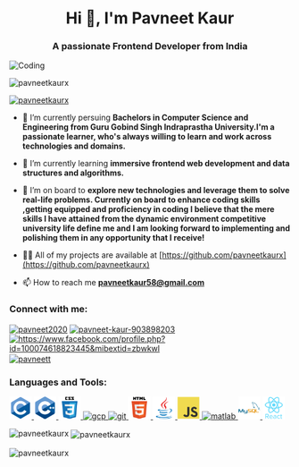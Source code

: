 <h1 align="center">Hi 👋, I'm Pavneet Kaur</h1>
<h3 align="center">A passionate Frontend Developer from India</h3>
<img align="justify" alt="Coding" width="300" src="https://cdn.dribbble.com/users/1162077/screenshots/3848914/programmer.gif">
<br>

<p align="left"> <img src="https://komarev.com/ghpvc/?username=pavneetkaurx&label=Profile%20views&color=0e75b6&style=flat" alt="pavneetkaurx" /> </p>

<p align="left"> <a href="https://github.com/ryo-ma/github-profile-trophy"><img src="https://github-profile-trophy.vercel.app/?username=pavneetkaurx" alt="pavneetkaurx" /></a> </p>


- 🔭 I’m currently persuing **Bachelors in Computer Science and Engineering from Guru Gobind Singh Indraprastha University.I'm a passionate learner, who's always willing to learn and work across technologies and domains.**

- 🌱 I’m currently learning **immersive frontend web development and data structures and algorithms.**

- 🤝 I’m on board to **explore new technologies and leverage them to solve real-life problems. Currently on board to enhance coding skills ,getting equipped and proficiency in coding I believe that the mere skills I have attained from the dynamic environment competitive university life define me and I am looking forward to implementing and polishing them in any opportunity that I receive!**

- 👨‍💻 All of my projects are available at [https://github.com/pavneetkaurx](https://github.com/pavneetkaurx)

- 📫 How to reach me **pavneetkaur58@gmail.com**

<h3 align="left">Connect with me:</h3>
<p align="left">
<a href="https://twitter.com/pavneet2020" target="blank"><img align="center" src="https://raw.githubusercontent.com/rahuldkjain/github-profile-readme-generator/master/src/images/icons/Social/twitter.svg" alt="pavneet2020" height="30" width="40" /></a>
<a href="https://linkedin.com/in/pavneet-kaur-903898203" target="blank"><img align="center" src="https://raw.githubusercontent.com/rahuldkjain/github-profile-readme-generator/master/src/images/icons/Social/linked-in-alt.svg" alt="pavneet-kaur-903898203" height="30" width="40" /></a>
<a href="https://fb.com/https://www.facebook.com/profile.php?id=100074618823445&mibextid=zbwkwl" target="blank"><img align="center" src="https://raw.githubusercontent.com/rahuldkjain/github-profile-readme-generator/master/src/images/icons/Social/facebook.svg" alt="https://www.facebook.com/profile.php?id=100074618823445&mibextid=zbwkwl" height="30" width="40" /></a>
<a href="https://instagram.com/pavneett" target="blank"><img align="center" src="https://raw.githubusercontent.com/rahuldkjain/github-profile-readme-generator/master/src/images/icons/Social/instagram.svg" alt="pavneett" height="30" width="40" /></a>
</p>

<h3 align="left">Languages and Tools:</h3>
<p align="left"> <a href="https://www.cprogramming.com/" target="_blank" rel="noreferrer"> <img src="https://raw.githubusercontent.com/devicons/devicon/master/icons/c/c-original.svg" alt="c" width="40" height="40"/> </a> <a href="https://www.w3schools.com/cpp/" target="_blank" rel="noreferrer"> <img src="https://raw.githubusercontent.com/devicons/devicon/master/icons/cplusplus/cplusplus-original.svg" alt="cplusplus" width="40" height="40"/> </a> <a href="https://www.w3schools.com/css/" target="_blank" rel="noreferrer"> <img src="https://raw.githubusercontent.com/devicons/devicon/master/icons/css3/css3-original-wordmark.svg" alt="css3" width="40" height="40"/> </a> <a href="https://cloud.google.com" target="_blank" rel="noreferrer"> <img src="https://www.vectorlogo.zone/logos/google_cloud/google_cloud-icon.svg" alt="gcp" width="40" height="40"/> </a> <a href="https://git-scm.com/" target="_blank" rel="noreferrer"> <img src="https://www.vectorlogo.zone/logos/git-scm/git-scm-icon.svg" alt="git" width="40" height="40"/> </a> <a href="https://www.w3.org/html/" target="_blank" rel="noreferrer"> <img src="https://raw.githubusercontent.com/devicons/devicon/master/icons/html5/html5-original-wordmark.svg" alt="html5" width="40" height="40"/> </a> <a href="https://www.java.com" target="_blank" rel="noreferrer"> <img src="https://raw.githubusercontent.com/devicons/devicon/master/icons/java/java-original.svg" alt="java" width="40" height="40"/> </a> <a href="https://developer.mozilla.org/en-US/docs/Web/JavaScript" target="_blank" rel="noreferrer"> <img src="https://raw.githubusercontent.com/devicons/devicon/master/icons/javascript/javascript-original.svg" alt="javascript" width="40" height="40"/> </a> <a href="https://www.mathworks.com/" target="_blank" rel="noreferrer"> <img src="https://upload.wikimedia.org/wikipedia/commons/2/21/Matlab_Logo.png" alt="matlab" width="40" height="40"/> </a> <a href="https://www.mysql.com/" target="_blank" rel="noreferrer"> <img src="https://raw.githubusercontent.com/devicons/devicon/master/icons/mysql/mysql-original-wordmark.svg" alt="mysql" width="40" height="40"/> </a> <a href="https://reactjs.org/" target="_blank" rel="noreferrer"> <img src="https://raw.githubusercontent.com/devicons/devicon/master/icons/react/react-original-wordmark.svg" alt="react" width="40" height="40"/> </a> </p>

<p><img align="left" src="https://github-readme-stats.vercel.app/api/top-langs?username=pavneetkaurx&show_icons=true&locale=en&layout=compact" alt="pavneetkaurx" /></p>

<p>&nbsp;<img align="center" src="https://github-readme-stats.vercel.app/api?username=pavneetkaurx&show_icons=true&locale=en" alt="pavneetkaurx" /></p>

<p><img align="center" src="https://github-readme-streak-stats.herokuapp.com/?user=pavneetkaurx&" alt="pavneetkaurx" /></p>
